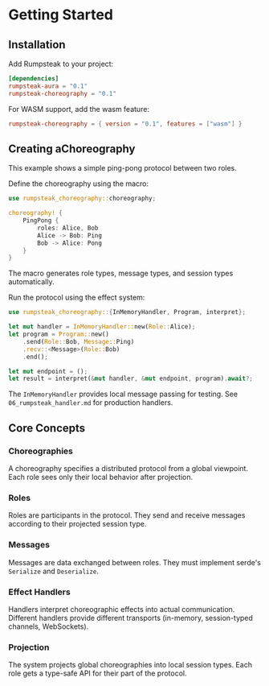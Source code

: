 # Getting Started

## Installation

Add Rumpsteak to your project:

```toml
[dependencies]
rumpsteak-aura = "0.1"
rumpsteak-choreography = "0.1"
```

For WASM support, add the wasm feature:

```toml
rumpsteak-choreography = { version = "0.1", features = ["wasm"] }
```

## Creating aChoreography

This example shows a simple ping-pong protocol between two roles.

Define the choreography using the macro:

```rust
use rumpsteak_choreography::choreography;

choreography! {
    PingPong {
        roles: Alice, Bob
        Alice -> Bob: Ping
        Bob -> Alice: Pong
    }
}
```

The macro generates role types, message types, and session types automatically.

Run the protocol using the effect system:

```rust
use rumpsteak_choreography::{InMemoryHandler, Program, interpret};

let mut handler = InMemoryHandler::new(Role::Alice);
let program = Program::new()
    .send(Role::Bob, Message::Ping)
    .recv::<Message>(Role::Bob)
    .end();

let mut endpoint = ();
let result = interpret(&mut handler, &mut endpoint, program).await?;
```

The `InMemoryHandler` provides local message passing for testing. See `06_rumpsteak_handler.md` for production handlers.

## Core Concepts

### Choreographies

A choreography specifies a distributed protocol from a global viewpoint. Each role sees only their local behavior after projection.

### Roles

Roles are participants in the protocol. They send and receive messages according to their projected session type.

### Messages

Messages are data exchanged between roles. They must implement serde's `Serialize` and `Deserialize`.

### Effect Handlers

Handlers interpret choreographic effects into actual communication. Different handlers provide different transports (in-memory, session-typed channels, WebSockets).

### Projection

The system projects global choreographies into local session types. Each role gets a type-safe API for their part of the protocol.

